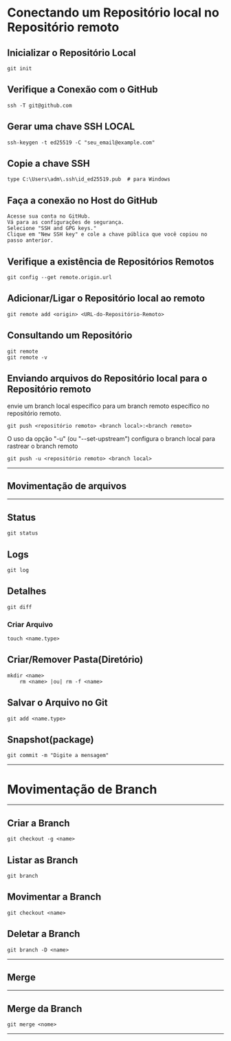 # Conectando um Repositório local no Repositório remoto  
## Inicializar o Repositório Local
	git init  
## Verifique a Conexão com o GitHub
	ssh -T git@github.com
## Gerar uma chave SSH LOCAL
	ssh-keygen -t ed25519 -C "seu_email@example.com"  	
## Copie a chave SSH
	type C:\Users\adm\.ssh\id_ed25519.pub  # para Windows  
## Faça a conexão no Host do GitHub
	Acesse sua conta no GitHub.
	Vá para as configurações de segurança.
	Selecione "SSH and GPG keys."
	Clique em "New SSH key" e cole a chave pública que você copiou no passo anterior.
 ## Verifique a existência de Repositórios Remotos  
	git config --get remote.origin.url  
## Adicionar/Ligar o Repositório local ao remoto  
	git remote add <origin> <URL-do-Repositório-Remoto>  
## Consultando um Repositório  
	git remote  
	git remote -v  
## Enviando arquivos do Repositório local para o Repositório remoto  
envie um branch local específico para um branch remoto específico no repositório remoto. 

	git push <repositório remoto> <branch local>:<branch remoto>	
 	
  O uso da opção "-u" (ou "--set-upstream") configura o branch local para rastrear o branch remoto  
  
	git push -u <repositório remoto> <branch local>

---   
 
		  
   
## Movimentação de arquivos  
---   

## Status  
	git status  
## Logs  
	git log  
## Detalhes  
	git diff  
 ### Criar Arquivo  
	touch <name.type>   
## Criar/Remover Pasta(Diretório)  
	mkdir <name>  
		rm <name> |ou| rm -f <name>  
## Salvar o Arquivo no Git  
	git add <name.type>  
## Snapshot(package)  
	git commit -m "Digite a mensagem"  

---    
# Movimentação de Branch  
---    
## Criar a Branch  
	git checkout -g <name>  
## Listar as Branch  
	git branch  
## Movimentar a Branch  
	git checkout <name>  
## Deletar a Branch  
	git branch -D <name>  
---    
## Merge  
---    
## Merge da Branch  
	git merge <nome>  
---   

  
